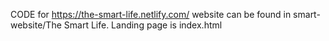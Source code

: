 CODE for https://the-smart-life.netlify.com/ website can be found in smart-website/The Smart Life. Landing page is index.html
